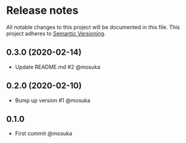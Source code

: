 # Release notes
All notable changes to this project will be documented in this file.
This project adheres to [Semantic Versioning](http://semver.org/).

## 0.3.0 (2020-02-14)
- Update README.md #2 @mosuka

## 0.2.0 (2020-02-10)
- Bump up version #1 @mosuka

## 0.1.0
- First commit @mosuka
